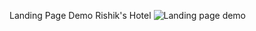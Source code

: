 Landing Page Demo
Rishik's Hotel
![Landing page demo](https://github.com/rishikgoud/Hotel-Landing-page/assets/160753840/2af51051-7825-4405-8df3-5827f5d31a37)
